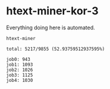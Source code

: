 # htext-miner-kor-3

Everything doing here is automated.

```
htext-miner

total: 5217/9855 (52.93759512937595%)

job0: 943
job1: 1093
job2: 1026
job3: 1125
job4: 1030
```